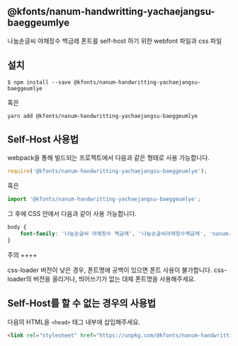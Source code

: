 
@kfonts/nanum-handwritting-yachaejangsu-baeggeumlye
---------------------

나눔손글씨 야채장수 백금례 폰트를 self-host 하기 위한 webfont 파일과 css 파일

설치
----

```
$ npm install --save @kfonts/nanum-handwritting-yachaejangsu-baeggeumlye
```

혹은

```
yarn add @kfonts/nanum-handwritting-yachaejangsu-baeggeumlye
```

Self-Host 사용법
---------------

webpack을 통해 빌드되는 프로젝트에서 다음과 같은 형태로 사용 가능합니다.

```js
require('@kfonts/nanum-handwritting-yachaejangsu-baeggeumlye');
```

혹은

```js
import '@kfonts/nanum-handwritting-yachaejangsu-baeggeumlye';
```

그 후에 CSS 안에서 다음과 같이 사용 가능합니다.

```css
body {
    font-family: '나눔손글씨 야채장수 백금례', '나눔손글씨야채장수백금례', 'nanum-handwritting-yachaejangsu-baeggeumlye';
}
```

주의
++++

css-loader 버전이 낮은 경우, 폰트명에 공백이 있으면 폰트 사용이 불가합니다.
css-loader의 버전을 올리거나, 띄어쓰기가 없는 대체 폰트명을 사용해주세요.

Self-Host를 할 수 없는 경우의 사용법
--------------------------------

다음의 HTML을 `<head>` 태그 내부에 삽입해주세요.

```html
<link rel="stylesheet" href="https://unpkg.com/@kfonts/nanum-handwritting-yachaejangsu-baeggeumlye/index.css" />
```

